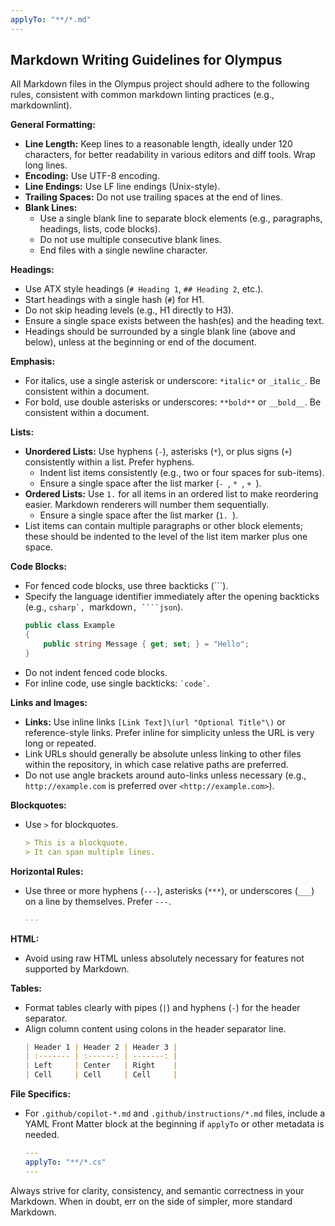 ```yaml
---
applyTo: "**/*.md"
---
```


## Markdown Writing Guidelines for Olympus

All Markdown files in the Olympus project should adhere to the following rules, consistent with common markdown linting practices (e.g., markdownlint).

**General Formatting:**
* **Line Length:** Keep lines to a reasonable length, ideally under 120 characters, for better readability in various editors and diff tools. Wrap long lines.
* **Encoding:** Use UTF-8 encoding.
* **Line Endings:** Use LF line endings (Unix-style).
* **Trailing Spaces:** Do not use trailing spaces at the end of lines.
* **Blank Lines:**
    * Use a single blank line to separate block elements (e.g., paragraphs, headings, lists, code blocks).
    * Do not use multiple consecutive blank lines.
    * End files with a single newline character.

**Headings:**
* Use ATX style headings (`# Heading 1`, `## Heading 2`, etc.).
* Start headings with a single hash (`#`) for H1.
* Do not skip heading levels (e.g., H1 directly to H3).
* Ensure a single space exists between the hash(es) and the heading text.
* Headings should be surrounded by a single blank line (above and below), unless at the beginning or end of the document.

**Emphasis:**
* For italics, use a single asterisk or underscore: `*italic*` or `_italic_`. Be consistent within a document.
* For bold, use double asterisks or underscores: `**bold**` or `__bold__`. Be consistent within a document.

**Lists:**
* **Unordered Lists:** Use hyphens (`-`), asterisks (`*`), or plus signs (`+`) consistently within a list. Prefer hyphens.
    * Indent list items consistently (e.g., two or four spaces for sub-items).
    * Ensure a single space after the list marker (`- `, `* `, `+ `).
* **Ordered Lists:** Use `1.` for all items in an ordered list to make reordering easier. Markdown renderers will number them sequentially.
    * Ensure a single space after the list marker (`1. `).
* List items can contain multiple paragraphs or other block elements; these should be indented to the level of the list item marker plus one space.

**Code Blocks:**
* For fenced code blocks, use three backticks (```).
* Specify the language identifier immediately after the opening backticks (e.g., ````csharp`, ````markdown`, ````json`).
    ```csharp
    public class Example
    {
        public string Message { get; set; } = "Hello";
    }
    ```
* Do not indent fenced code blocks.
* For inline code, use single backticks: `` `code` ``.

**Links and Images:**
* **Links:** Use inline links `[Link Text]\(url "Optional Title"\)` or reference-style links. Prefer inline for simplicity unless the URL is very long or repeated.
* Link URLs should generally be absolute unless linking to other files within the repository, in which case relative paths are preferred.
* Do not use angle brackets around auto-links unless necessary (e.g., `http://example.com` is preferred over `<http://example.com>`).

**Blockquotes:**
* Use `>` for blockquotes.
    ```markdown
    > This is a blockquote.
    > It can span multiple lines.
    ```

**Horizontal Rules:**
* Use three or more hyphens (`---`), asterisks (`***`), or underscores (`___`) on a line by themselves. Prefer `---`.
    ```markdown
    ---
    ```

**HTML:**
* Avoid using raw HTML unless absolutely necessary for features not supported by Markdown.

**Tables:**
* Format tables clearly with pipes (`|`) and hyphens (`-`) for the header separator.
* Align column content using colons in the header separator line.
    ```markdown
    | Header 1 | Header 2 | Header 3 |
    | :------- | :------: | -------: |
    | Left     | Center   | Right    |
    | Cell     | Cell     | Cell     |
    ```

**File Specifics:**
* For `.github/copilot-*.md` and `.github/instructions/*.md` files, include a YAML Front Matter block at the beginning if `applyTo` or other metadata is needed.
    ```yaml
    ---
    applyTo: "**/*.cs"
    ---
    ```

Always strive for clarity, consistency, and semantic correctness in your Markdown. When in doubt, err on the side of simpler, more standard Markdown.